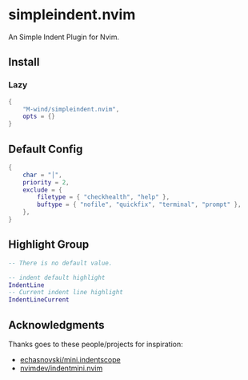 # simpleindent.nvim

An Simple Indent Plugin for Nvim.

## Install

### Lazy

```lua
{
    "M-wind/simpleindent.nvim",
    opts = {}
}
```

## Default Config

```lua
{
    char = "│",
    priority = 2,
    exclude = {
        filetype = { "checkhealth", "help" },
        buftype = { "nofile", "quickfix", "terminal", "prompt" },
    },
}
```

## Highlight Group

```lua
-- There is no default value.

-- indent default highlight
IndentLine
-- Current indent line highlight
IndentLineCurrent
```

## Acknowledgments

Thanks goes to these people/projects for inspiration:

- [echasnovski/mini.indentscope](https://github.com/echasnovski/mini.indentscope)
- [nvimdev/indentmini.nvim](https://github.com/nvimdev/indentmini.nvim)
